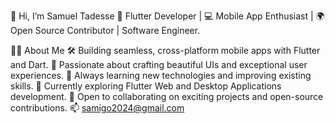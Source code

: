 👋 Hi, I’m Samuel Tadesse
🚀 Flutter Developer | 💻 Mobile App Enthusiast | 🌍 Open Source Contributor | Software Engineer.

👩‍💻 About Me
🛠️ Building seamless, cross-platform mobile apps with Flutter and Dart.
🌟 Passionate about crafting beautiful UIs and exceptional user experiences.
🎯 Always learning new technologies and improving existing skills.
🌱 Currently exploring Flutter Web and Desktop Applications development.
🤝 Open to collaborating on exciting projects and open-source contributions.
📫 samigo2024@gmail.com
<!---


samitad2024/samitad2024 is a ✨ special ✨ repository because its `README.md` (this file) appears on your GitHub profile.
You can click the Preview link to take a look at your changes.
--->
